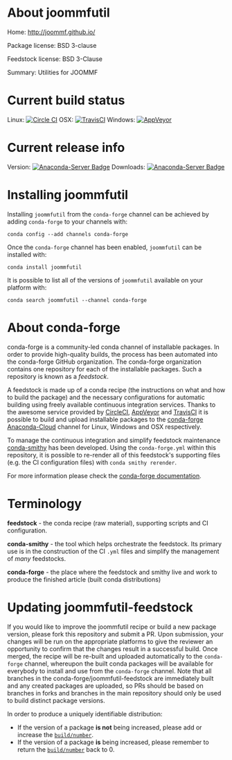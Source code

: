 About joommfutil
================

Home: http://joommf.github.io/

Package license: BSD 3-clause

Feedstock license: BSD 3-Clause

Summary: Utilities for JOOMMF



Current build status
====================

Linux: [![Circle CI](https://circleci.com/gh/conda-forge/joommfutil-feedstock.svg?style=shield)](https://circleci.com/gh/conda-forge/joommfutil-feedstock)
OSX: [![TravisCI](https://travis-ci.org/conda-forge/joommfutil-feedstock.svg?branch=master)](https://travis-ci.org/conda-forge/joommfutil-feedstock)
Windows: [![AppVeyor](https://ci.appveyor.com/api/projects/status/github/conda-forge/joommfutil-feedstock?svg=True)](https://ci.appveyor.com/project/conda-forge/joommfutil-feedstock/branch/master)

Current release info
====================
Version: [![Anaconda-Server Badge](https://anaconda.org/conda-forge/joommfutil/badges/version.svg)](https://anaconda.org/conda-forge/joommfutil)
Downloads: [![Anaconda-Server Badge](https://anaconda.org/conda-forge/joommfutil/badges/downloads.svg)](https://anaconda.org/conda-forge/joommfutil)

Installing joommfutil
=====================

Installing `joommfutil` from the `conda-forge` channel can be achieved by adding `conda-forge` to your channels with:

```
conda config --add channels conda-forge
```

Once the `conda-forge` channel has been enabled, `joommfutil` can be installed with:

```
conda install joommfutil
```

It is possible to list all of the versions of `joommfutil` available on your platform with:

```
conda search joommfutil --channel conda-forge
```


About conda-forge
=================

conda-forge is a community-led conda channel of installable packages.
In order to provide high-quality builds, the process has been automated into the
conda-forge GitHub organization. The conda-forge organization contains one repository
for each of the installable packages. Such a repository is known as a *feedstock*.

A feedstock is made up of a conda recipe (the instructions on what and how to build
the package) and the necessary configurations for automatic building using freely
available continuous integration services. Thanks to the awesome service provided by
[CircleCI](https://circleci.com/), [AppVeyor](http://www.appveyor.com/)
and [TravisCI](https://travis-ci.org/) it is possible to build and upload installable
packages to the [conda-forge](https://anaconda.org/conda-forge)
[Anaconda-Cloud](http://docs.anaconda.org/) channel for Linux, Windows and OSX respectively.

To manage the continuous integration and simplify feedstock maintenance
[conda-smithy](http://github.com/conda-forge/conda-smithy) has been developed.
Using the ``conda-forge.yml`` within this repository, it is possible to re-render all of
this feedstock's supporting files (e.g. the CI configuration files) with ``conda smithy rerender``.

For more information please check the [conda-forge documentation](https://conda-forge.org/docs/).

Terminology
===========

**feedstock** - the conda recipe (raw material), supporting scripts and CI configuration.

**conda-smithy** - the tool which helps orchestrate the feedstock.
                   Its primary use is in the construction of the CI ``.yml`` files
                   and simplify the management of *many* feedstocks.

**conda-forge** - the place where the feedstock and smithy live and work to
                  produce the finished article (built conda distributions)


Updating joommfutil-feedstock
=============================

If you would like to improve the joommfutil recipe or build a new
package version, please fork this repository and submit a PR. Upon submission,
your changes will be run on the appropriate platforms to give the reviewer an
opportunity to confirm that the changes result in a successful build. Once
merged, the recipe will be re-built and uploaded automatically to the
`conda-forge` channel, whereupon the built conda packages will be available for
everybody to install and use from the `conda-forge` channel.
Note that all branches in the conda-forge/joommfutil-feedstock are
immediately built and any created packages are uploaded, so PRs should be based
on branches in forks and branches in the main repository should only be used to
build distinct package versions.

In order to produce a uniquely identifiable distribution:
 * If the version of a package **is not** being increased, please add or increase
   the [``build/number``](http://conda.pydata.org/docs/building/meta-yaml.html#build-number-and-string).
 * If the version of a package **is** being increased, please remember to return
   the [``build/number``](http://conda.pydata.org/docs/building/meta-yaml.html#build-number-and-string)
   back to 0.